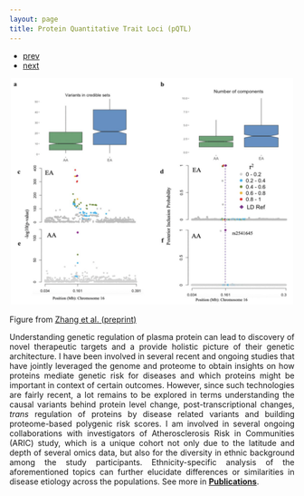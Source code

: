 ```yaml
---
layout: page
title: Protein Quantitative Trait Loci (pQTL)
---
```


<div class="navbar">
  <div class="navbar-inner">
      <ul class="nav">
          <li><a href="scca.html">prev</a></li>
          <li><a href="rqtlexper_fig2.html">next</a></li>
      </ul>
  </div>
</div>

<p style="text-align:center;">
 <img src="fineMap.png" width="500" height="400" class = "center"> 
</p>

<p style="text-align:justify;">
 Figure from <a href="https://www.biorxiv.org/content/biorxiv/early/2021/03/16/2021.03.15.435533.full.pdf">Zhang et al. (preprint)</a>
</p>


<p style='text-align: justify;'> 
Understanding genetic regulation of plasma protein can lead to discovery of novel therapeutic targets and a provide holistic picture of their genetic architecture. I have been involved in several recent and ongoing studies that have jointly leveraged the genome and proteome to obtain insights on how proteins mediate genetic risk for diseases and which proteins might be important in context of certain outcomes. However, since such technologies are fairly recent, a lot remains to be explored in terms understanding the causal variants behind protein level change, post-transcriptional changes, <i>trans</i> regulation of proteins by disease related variants and building proteome-based polygenic risk scores. I am involved in several ongoing collaborations with investigators of Atherosclerosis Risk in Communities (ARIC) study, which is a unique cohort not only due to the latitude and depth of several omics data, but also for the diversity in ethnic background among the study participants. Ethnicity-specific analysis of the aforementioned topics can further elucidate differences or similarities in disease etiology across the populations.  See more in <a href="https://diptavo.github.io/pages/pubs.html"><b>Publications</b></a>.
 
</p>

